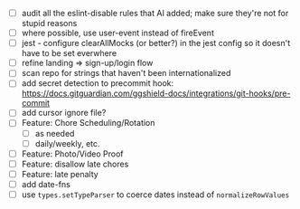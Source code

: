 - [ ] audit all the eslint-disable rules that AI added; make sure they're not
      for stupid reasons
- [ ] where possible, use user-event instead of fireEvent
- [ ] jest - configure clearAllMocks (or better?) in the jest config so it
      doesn't have to be set everwhere
- [ ] refine landing => sign-up/login flow
- [ ] scan repo for strings that haven't been internationalized
- [ ] add secret detection to precommit hook:
      https://docs.gitguardian.com/ggshield-docs/integrations/git-hooks/pre-commit
- [ ] add cursor ignore file?
- [ ] Feature: Chore Scheduling/Rotation
  - [ ] as needed
  - [ ] daily/weekly, etc.
- [ ] Feature: Photo/Video Proof
- [ ] Feature: disallow late chores
- [ ] Feature: late penalty
- [ ] add date-fns
- [ ] use `types.setTypeParser` to coerce dates instead of `normalizeRowValues`
